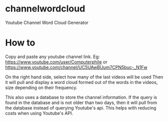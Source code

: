 # channelwordcloud

Youtube Channel Word Cloud Generator

# How to

Copy and paste any youtube channel link. 
Eg: https://www.youtube.com/user/Computerphile  or  https://www.youtube.com/channel/UC5UAwBUum7CPN5buc-_N1Fw

On the right hand side, select how many of the last videos will be used
Then it will pull and display a word cloud formed out of the words in the videos, size depending on their frequency.

This also uses a database to store the channel information. If the query is found in the database and is not older than two days, then it will pull from the database instead of querying Youtube's api. This helps with reducing costs when using Youtube's API. 
